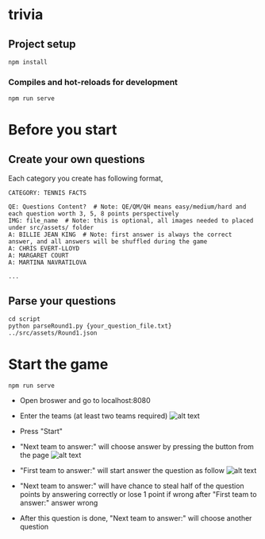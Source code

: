 # trivia

## Project setup
```
npm install
```

### Compiles and hot-reloads for development
```
npm run serve
```

# Before you start

## Create your own questions

Each category you create has following format,
```
CATEGORY: TENNIS FACTS

QE: Questions Content?  # Note: QE/QM/QH means easy/medium/hard and each question worth 3, 5, 8 points perspectively
IMG: file_name  # Note: this is optional, all images needed to placed under src/assets/ folder
A: BILLIE JEAN KING  # Note: first answer is always the correct answer, and all answers will be shuffled during the game
A: CHRIS EVERT-LLOYD
A: MARGARET COURT
A: MARTINA NAVRATILOVA

...
```

## Parse your questions
```
cd script
python parseRound1.py {your_question_file.txt} ../src/assets/Round1.json
```

# Start the game
```npm run serve```

- Open broswer and go to localhost:8080

- Enter the teams (at least two teams required)
![alt text](TeamPage.png)

- Press "Start"
- "Next team to answer:" will choose answer by pressing the button from the page
![alt text](Round1.png)
- "First team to answer:" will start answer the question as follow
![alt text](ChooseQuestion.png)
- "Next team to answer:" will have chance to steal half of the question points by answering correctly or lose 1 point if wrong after "First team to answer:" answer wrong
- After this question is done, "Next team to answer:" will choose another question
